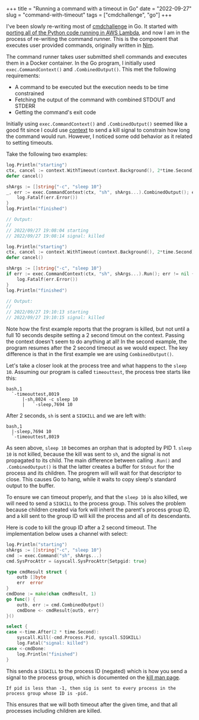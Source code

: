 +++
title = "Running a command with a timeout in Go"
date = "2022-09-27"
slug = "command-with-timeout"
tags = ["cmdchallenge", "go"]
+++

I've been slowly re-writing most of [cmdchallenge](https://cmdchallenge.com) in Go.
It started with [porting all of the Python code running in AWS Lambda](/posts/from-serverless-to-server/), and now I am in the process of re-writing the command runner.
This is the component that executes user provided commands, originally written in [Nim](https://nim-lang.org/).

The command runner takes user submitted shell commands and executes them in a Docker container.
In the Go program, I initially used `exec.CommandContext()` and `.CombinedOutput()`.
This met the following requirements:

- A command to be executed but the execution needs to be time constrained
- Fetching the output of the command with combined STDOUT and STDERR
- Getting the command's exit code

Initially using `exec.CommandContext()` and `.CombinedOutput()` seemed like a good fit since I could use [context](https://pkg.go.dev/context) to send a kill signal to constrain how long the command would run.
However, I noticed some odd behavior as it related to setting timeouts.

Take the following two examples:

```go
log.Println("starting")
ctx, cancel := context.WithTimeout(context.Background(), 2*time.Second)
defer cancel()

shArgs := []string{"-c", "sleep 10"}
_, err := exec.CommandContext(ctx, "sh", shArgs...).CombinedOutput(); err != nil {
    log.Fatalf(err.Error())
}
log.Println("finished")

// Output:
//
// 2022/09/27 19:08:04 starting
// 2022/09/27 19:08:14 signal: killed
```

```go
log.Println("starting")
ctx, cancel := context.WithTimeout(context.Background(), 2*time.Second)
defer cancel()

shArgs := []string{"-c", "sleep 10"}
if err := exec.CommandContext(ctx, "sh", shArgs...).Run(); err != nil {
    log.Fatalf(err.Error())
}
log.Println("finished")

// Output:
//
// 2022/09/27 19:10:13 starting
// 2022/09/27 19:10:15 signal: killed
```

Note how the first example reports that the program is killed, but not until a full 10 seconds despite setting a 2 second timout on the context.
Passing the context doesn't seem to do anything at all!
In the second example, the program resumes after the 2 second timeout as we would expect.
The key difference is that in the first example we are using `CombinedOutput()`.

Let's take a closer look at the process tree and what happens to the `sleep 10`.
Assuming our program is called `timeouttest`, the process tree starts like this:

```
bash,1
  `-timeouttest,8019
      |-sh,8024 -c sleep 10
      |   `-sleep,7694 10
```

After 2 seconds, `sh` is sent a `SIGKILL` and we are left with:

```
bash,1
  |-sleep,7694 10
  `-timeouttest,8019
```

As seen above, `sleep 10` becomes an orphan that is adopted by PID 1.
`sleep 10` is not killed, because the kill was sent to `sh`, and the signal is not propagated to its child.
The main difference between calling `.Run()` and `.CombinedOutput()` is that the latter creates a buffer for `Stdout` for the process and its children.
The progrem will will wait for that descriptor to close. This causes Go to hang, while it waits to copy sleep's standard output to the buffer.

To ensure we can timeout properly, and that the `sleep 10` is also killed, we will need to send a `SIGKILL` to the process group.
This solves the problem because children created via fork will inherit the parent's process group ID, and a kill sent to the group ID will kill the process and all of its descendants.

Here is code to kill the group ID after a 2 second timeout. The implementation below uses a channel with select:

```go
log.Println("starting")
shArgs := []string{"-c", "sleep 10"}
cmd := exec.Command("sh", shArgs...)
cmd.SysProcAttr = &syscall.SysProcAttr{Setpgid: true}

type cmdResult struct {
    outb []byte
    err  error
}
cmdDone := make(chan cmdResult, 1)
go func() {
    outb, err := cmd.CombinedOutput()
    cmdDone <- cmdResult{outb, err}
}()

select {
case <-time.After(2 * time.Second):
    syscall.Kill(-cmd.Process.Pid, syscall.SIGKILL)
    log.Fatal("signal: killed")
case <-cmdDone:
    log.Println("finished")
}
```

This sends a `SIGKILL` to the process ID (negated) which is how you send a signal to the process group, which is documented on the [kill man page](https://man7.org/linux/man-pages/man2/kill.2.html).

```
If pid is less than -1, then sig is sent to every process in the
process group whose ID is -pid.
```

This ensures that we will both timeout after the given time, and that all processes including children are killed.
